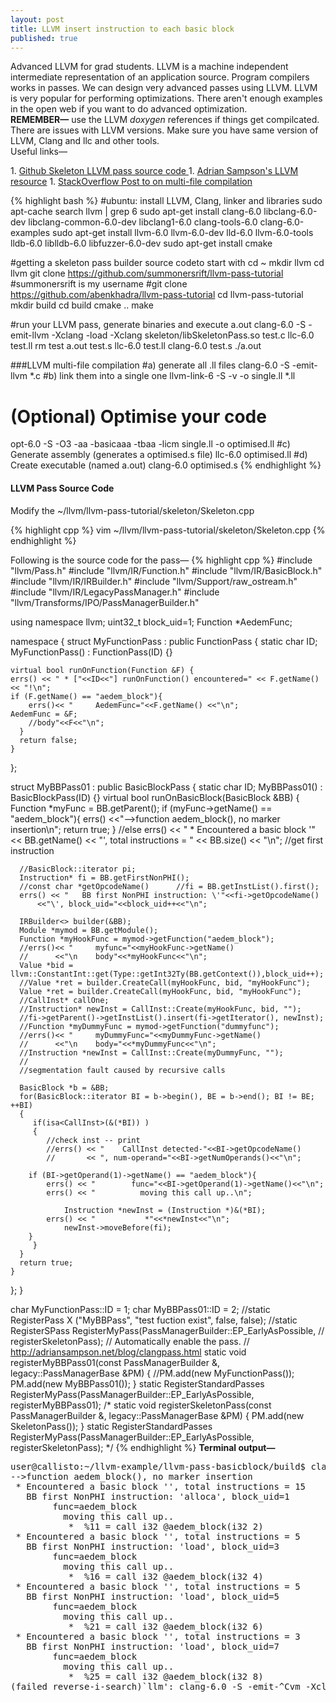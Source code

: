 ```yaml
---
layout: post
title: LLVM insert instruction to each basic block
published: true
---
```


<p class="intro">Advanced LLVM for grad students. LLVM is a machine independent intermediate representation of an application source. Program compilers works in passes. We can design very advanced passes using LLVM. LLVM is very popular for performing optimizations.
There aren't enough examples in the open web if you want to do advanced optimization. <br>
<b>REMEMBER—</b> use the LLVM <i>doxygen</i> references if things get compilcated.
There are issues with LLVM versions. Make sure you have same version of LLVM, Clang and llc and other tools.<br>
Useful links—</p>
1. <a href="https://github.com/abenkhadra/llvm-pass-tutorial">Github Skeleton LLVM pass source code </a>
1. <a href="https://www.cs.cornell.edu/~asampson/blog/llvm.html">Adrian Sampson's LLVM resource</a>
1. <a href="https://stackoverflow.com/questions/9148890/how-to-make-clang-compile-to-llvm-ir">StackOverflow Post to on multi-file compilation</a>


{% highlight bash %}
#ubuntu: install LLVM, Clang, linker and libraries
sudo apt-cache search llvm | grep 6
sudo apt-get install clang-6.0 libclang-6.0-dev libclang-common-6.0-dev libclang1-6.0 clang-tools-6.0 clang-6.0-examples
sudo apt-get install llvm-6.0 llvm-6.0-dev lld-6.0 llvm-6.0-tools lldb-6.0 liblldb-6.0 libfuzzer-6.0-dev
sudo apt-get install cmake

#getting a skeleton pass builder source codeto start with
cd ~
mkdir llvm
cd llvm
git clone https://github.com/summonersrift/llvm-pass-tutorial
#summonersrift is my username
#git clone https://github.com/abenkhadra/llvm-pass-tutorial
cd llvm-pass-tutorial
mkdir build
cd build
cmake ..
make

#run your LLVM pass, generate binaries and execute a.out
clang-6.0 -S -emit-llvm -Xclang -load -Xclang skeleton/libSkeletonPass.so test.c 
llc-6.0 test.ll
rm test a.out  test.s
llc-6.0 test.ll
clang-6.0 test.s
./a.out 

###LLVM multi-file compilation
#a) generate all .ll files
clang-6.0 -S -emit-llvm *.c
#b) link them into a single one
llvm-link-6 -S -v -o single.ll *.ll
# (Optional) Optimise your code
opt-6.0 -S -O3 -aa -basicaaa -tbaa -licm single.ll -o optimised.ll
#c) Generate assembly (generates a optimised.s file)
llc-6.0 optimised.ll
#d) Create executable (named a.out)
clang-6.0 optimised.s
{% endhighlight %}


#### LLVM Pass Source Code
Modify the ~/llvm/llvm-pass-tutorial/skeleton/Skeleton.cpp 

{% highlight cpp %}
vim ~/llvm/llvm-pass-tutorial/skeleton/Skeleton.cpp
{% endhighlight %}

Following is the source code for the pass—
{% highlight cpp %}
#include "llvm/Pass.h"
#include "llvm/IR/Function.h"
#include "llvm/IR/BasicBlock.h"
#include "llvm/IR/IRBuilder.h"
#include "llvm/Support/raw_ostream.h"
#include "llvm/IR/LegacyPassManager.h"
#include "llvm/Transforms/IPO/PassManagerBuilder.h"

using namespace llvm;
uint32_t block_uid=1;
Function *AedemFunc;

namespace {
  struct MyFunctionPass : public FunctionPass {
    static char ID;
    MyFunctionPass() : FunctionPass(ID) {}

    virtual bool runOnFunction(Function &F) {
	errs() << " * ["<<ID<<"] runOnFunction() encountered=" << F.getName() << "!\n";
	if (F.getName() == "aedem_block"){
        errs()<< "     AedemFunc="<<F.getName() <<"\n";
	AedemFunc = &F;
    	//body"<<F<<"\n";
      }
      return false;
    }
  };

  struct MyBBPass01 : public BasicBlockPass {
    static char ID;
    MyBBPass01() : BasicBlockPass(ID) {}
    virtual bool runOnBasicBlock(BasicBlock &BB) {
      Function *myFunc = BB.getParent();
      if (myFunc->getName() == "aedem_block"){
         errs() <<"-->function aedem_block(), no marker insertion\n";
         return true;
      }
      //else
      errs() << " * Encountered a basic block \'" << BB.getName() 
	      << "\', total instructions = " << BB.size() << "\n";
      //get first instruction
      
      //BasicBlock::iterator pi;
      Instruction* fi = BB.getFirstNonPHI();
      //const char *getOpcodeName()      //fi = BB.getInstList().first();
      errs() << "   BB first NonPHI instruction: \'"<<fi->getOpcodeName()
	      <<"\', block_uid="<<block_uid++<<"\n";

      IRBuilder<> builder(&BB);
      Module *mymod = BB.getModule();
      Function *myHookFunc = mymod->getFunction("aedem_block");
      //errs()<< "     myfunc="<<myHookFunc->getName()
      //      <<"\n    body"<<*myHookFunc<<"\n";
      Value *bid = llvm::ConstantInt::get(Type::getInt32Ty(BB.getContext()),block_uid++);
      //Value *ret = builder.CreateCall(myHookFunc, bid, "myHookFunc");
      Value *ret = builder.CreateCall(myHookFunc, bid, "myHookFunc");
      //CallInst* callOne;
      //Instruction* newInst = CallInst::Create(myHookFunc, bid, "");
      //fi->getParent()->getInstList().insert(fi->getIterator(), newInst);
      //Function *myDummyFunc = mymod->getFunction("dummyfunc");
      //errs()<< "     myDummyFunc="<<myDummyFunc->getName()
      //      <<"\n    body="<<*myDummyFunc<<"\n";
      //Instruction *newInst = CallInst::Create(myDummyFunc, "");
      //
      //segmentation fault caused by recursive calls

      BasicBlock *b = &BB;
      for(BasicBlock::iterator BI = b->begin(), BE = b->end(); BI != BE; ++BI)
      {
         if(isa<CallInst>(&(*BI)) )
         {  
            //check inst -- print
            //errs() << "    CallInst detected-"<<BI->getOpcodeName()
            //       << ", num-operand="<<BI->getNumOperands()<<"\n";
	    
	    if (BI->getOperand(1)->getName() == "aedem_block"){
	        errs() << "        func="<<BI->getOperand(1)->getName()<<"\n";
	        errs() << "          moving this call up..\n";
               
                Instruction *newInst = (Instruction *)&(*BI);
	        errs() << "           *"<<*newInst<<"\n";
                newInst->moveBefore(fi);
	    }
         }
      }
      return true;
    }
  };
}

char MyFunctionPass::ID = 1;
char MyBBPass01::ID = 2;
//static RegisterPass<MyBBPass> X ("MyBBPass", "test fuction exist", false, false);
//static RegisterSPass  RegisterMyPass(PassManagerBuilder::EP_EarlyAsPossible,
//               registerSkeletonPass);
// Automatically enable the pass.
// http://adriansampson.net/blog/clangpass.html
static void registerMyBBPass01(const PassManagerBuilder &,
                         legacy::PassManagerBase &PM) {
  //PM.add(new MyFunctionPass());
  PM.add(new MyBBPass01());
}
static RegisterStandardPasses
  RegisterMyPass(PassManagerBuilder::EP_EarlyAsPossible,
                 registerMyBBPass01);
/* static void registerSkeletonPass(const PassManagerBuilder &,
                         legacy::PassManagerBase &PM) {
  PM.add(new SkeletonPass());
}
static RegisterStandardPasses
  RegisterMyPass(PassManagerBuilder::EP_EarlyAsPossible,
                 registerSkeletonPass);
*/
{% endhighlight %}
<b>Terminal output—</b>
<pre>
user@callisto:~/llvm-example/llvm-pass-basicblock/build$ clang-6.0 -S -emit-llvm -Xclang -load -Xclang skeleton/libSkeletonPass.so test.c 
-->function aedem_block(), no marker insertion
 * Encountered a basic block '', total instructions = 15
   BB first NonPHI instruction: 'alloca', block_uid=1
        func=aedem_block
          moving this call up..
           *  %11 = call i32 @aedem_block(i32 2)
 * Encountered a basic block '', total instructions = 5
   BB first NonPHI instruction: 'load', block_uid=3
        func=aedem_block
          moving this call up..
           *  %16 = call i32 @aedem_block(i32 4)
 * Encountered a basic block '', total instructions = 5
   BB first NonPHI instruction: 'load', block_uid=5
        func=aedem_block
          moving this call up..
           *  %21 = call i32 @aedem_block(i32 6)
 * Encountered a basic block '', total instructions = 3
   BB first NonPHI instruction: 'load', block_uid=7
        func=aedem_block
          moving this call up..
           *  %25 = call i32 @aedem_block(i32 8)
(failed reverse-i-search)`llm': clang-6.0 -S -emit-^Cvm -Xclang -load -Xclang skeleton/libSkeletonPass.so test.c 
</pre>
